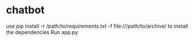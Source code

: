 # chatbot
use pip install -r /path/to/requirements.txt -f file:///path/to/archive/ to install the dependencies
Run app.py
